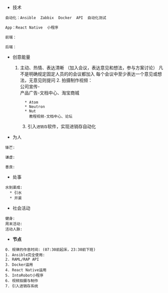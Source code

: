 * 技术

```
自动化：Ansible  Zabbix  Docker  API  自动化测试

App：React Native  小程序

前端：

后端：
```

* 创意能量

    1. 主动、热情、表达清晰 （加入会议，表达意见和想法，参与方案讨论）
              凡不是明确规定固定人员的的会议都加入
              每个会议中至少表达一个意见或想法，无意见则提问
          2. 拍摄制作视频：  
              公司宣传-  
                 产品广告-文档中心、淘宝商城

             * Atom
             * Neutron
             * Nut
               教程视频-文档中心、论坛

          3. 引入`进销存`软件，实现进销存自动化

* 为人

```
锋芒:

谦虚: 

善良:
```

* 处事

```
水到渠成:
  * 引水
  * 开渠
```

* 社会活动

```
健身:
周末活动:
活动人脉:
```

* **节点**

```
0. 规律的作息时间: (07:30前起床，23:30前下班)
1. Ansible完全使用:
2. RAML/RAP API
3. Docker运用
4. React Native运用
5. IntoRobot小程序
6. 视频拍摄与制作
7. 引入进销存系统
```



